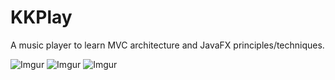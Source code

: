 # KKPlay
A music player to learn MVC architecture and JavaFX principles/techniques.

![Imgur](https://i.imgur.com/S3ywxh3.png)
![Imgur](https://i.imgur.com/DdxF3Sw.png) ![Imgur](https://i.imgur.com/fMwMh13.png)
